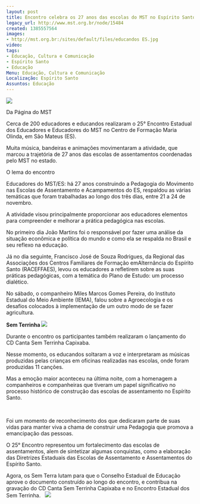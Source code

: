 ```yaml
---
layout: post
title: Encontro celebra os 27 anos das escolas do MST no Espírito Santo
legacy_url: http://www.mst.org.br/node/15484
created: 1385557564
images:
- http://mst.org.br:/sites/default/files/educandos ES.jpg
video: 
tags:
- Educação, Cultura e Comunicação
- Espírito Santo
- Educação
Menu: Educação, Cultura e Comunicação
Localização: Espírito Santo
Assuntos: Educação
---
```



![](/sites/default/files/educandos%20ES.jpg)

 

Da Página do MST
  

Cerca de 200 educadores e educandos realizaram o 25° Encontro Estadual dos Educadores e Educadores do MST no Centro de Formação Maria Olinda, em São Mateus (ES). 

Muita música, bandeiras e animações movimentaram a atividade, que marcou a trajetória de 27 anos das escolas de assentamentos coordenadas pelo MST no estado. 

O lema do encontro 

Educadores do MST/ES: há 27 anos construindo a Pedagogia do Movimento nas Escolas de Assentamento e Acampamentos do ES, respaldou as várias temáticas que foram trabalhadas ao longo dos três dias, entre 21 a 24 de novembro. 

A atividade visou principalmente proporcionar aos educadores elementos para compreender e melhorar a prática pedagógica nas escolas. 

No primeiro dia João Martins foi o responsável por fazer uma análise da situação econômica e política do mundo e como ela se respalda no Brasil e seu reflexo na educação. 

Já no dia seguinte, Francisco José de Souza Rodrigues, da Regional das Associações dos Centros Familiares de Formação emAlternância do Espírito Santo (RACEFFAES), levou os educadores a refletirem sobre as suas práticas pedagógicas, com a temática do Plano de Estudo: um processo dialético. 

No sábado, o companheiro Miles Marcos Gomes Pereira, do Instituto Estadual do Meio Ambiente (IEMA), falou sobre a Agroecologia e os desafios colocados à implementação de um outro modo de se fazer agricultura. 

**Sem Terrinha
![](/sites/default/files/educnados_ES.jpg)** 

Durante o encontro os participantes também realizaram o lançamento do CD Canta Sem Terrinha Capixaba. 

Nesse momento, os educandos soltaram a voz e interpretaram as músicas produzidas pelas crianças em oficinas realizadas nas escolas, onde foram produzidas 11 canções. 

Mas a emoção maior aconteceu na última noite, com a homenagem a companheiros e companheiras que tiveram um papel significativo no processo histórico de construção das escolas de assentamento no Espírito Santo.

  

Foi um momento de reconhecimento dos que dedicaram parte de suas vidas para manter viva a chama de construir uma Pedagogia que promova a emancipação das pessoas. 

O 25° Encontro representou um fortalecimento das escolas de assentamentos, alem de sintetizar algumas conquistas, como a elaboração das Diretrizes Estaduais das Escolas de Assentamento e Assentamentos do Espírito Santo. 

Agora, os Sem Terra lutam para que o Conselho Estadual de Educação aprove o documento construído ao longo do encontro, e contribua na gravação do CD Canta Sem Terrinha Capixaba e no Encontro Estadual dos Sem Terrinha.
 
![](/sites/default/files/can%C3%A7%C3%A3o.jpg)
